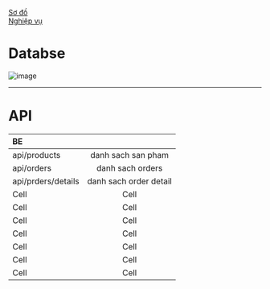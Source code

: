  [Sơ đồ](https://drive.google.com/file/d/1Yki64n6TMSo8okWkGDuSFVgBloIOi-tk/view?usp=sharing)  
[Nghiệp vụ ](https://docs.google.com/document/d/1qaEZMkNMW1ft19tqEUDYf-WpMxPmTh-fkmiADVypDK4/edit?usp=sharing)

# Databse 
![image](https://user-images.githubusercontent.com/96046778/184108047-47c8d4b2-3781-4e53-b855-2b176d953a4d.png)


------
# API
| BE |  |   
|:-------|:------:|
|  api/products  |  danh sach san pham   | 
|  api/orders  |  danh sach orders  |  
|  api/prders/details  |  danh sach order detail  | 
|  Cell  |  Cell  |  
|  Cell  |  Cell  | 
|  Cell  |  Cell  |  
|  Cell  |  Cell  | 
|  Cell  |  Cell  |  
|  Cell  |  Cell  | 
|  Cell  |  Cell  |  


